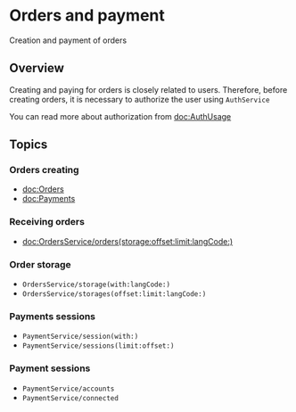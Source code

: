 # Orders and payment

Creation and payment of orders

## Overview

Creating and paying for orders is closely related to users.
Therefore, before creating orders, it is necessary to authorize the user using ``AuthService``

You can read more about authorization from <doc:AuthUsage>

## Topics

### Orders creating

- <doc:Orders>
- <doc:Payments>

### Receiving orders

- <doc:OrdersService/orders(storage:offset:limit:langCode:)>

### Order storage

- ``OrdersService/storage(with:langCode:)``
- ``OrdersService/storages(offset:limit:langCode:)``

### Payments sessions

- ``PaymentService/session(with:)``
- ``PaymentService/sessions(limit:offset:)``

### Payment sessions

- ``PaymentService/accounts``
- ``PaymentService/connected``



